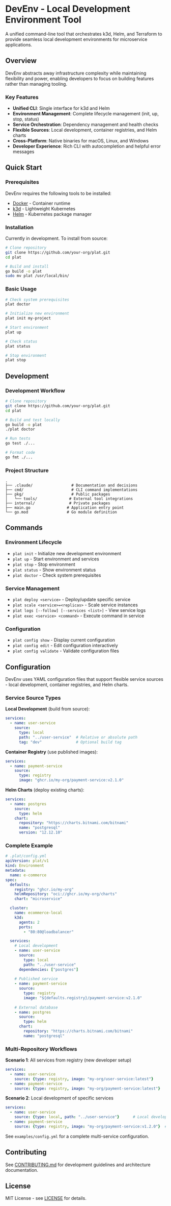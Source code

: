 # DevEnv - Local Development Environment Tool

A unified command-line tool that orchestrates k3d, Helm, and Terraform to provide seamless local development environments for microservice applications.

## Overview

DevEnv abstracts away infrastructure complexity while maintaining flexibility and power, enabling developers to focus on building features rather than managing tooling.

### Key Features

- **Unified CLI**: Single interface for k3d and Helm
- **Environment Management**: Complete lifecycle management (init, up, stop, status)
- **Service Orchestration**: Dependency management and health checks
- **Flexible Sources**: Local development, container registries, and Helm charts
- **Cross-Platform**: Native binaries for macOS, Linux, and Windows
- **Developer Experience**: Rich CLI with autocompletion and helpful error messages

## Quick Start

### Prerequisites

DevEnv requires the following tools to be installed:

- [Docker](https://docs.docker.com/get-docker/) - Container runtime
- [k3d](https://k3d.io/stable/#installation) - Lightweight Kubernetes
- [Helm](https://helm.sh/docs/intro/install/) - Kubernetes package manager

### Installation

Currently in development. To install from source:

```bash
# Clone repository
git clone https://github.com/your-org/plat.git
cd plat

# Build and install
go build -o plat
sudo mv plat /usr/local/bin/
```

### Basic Usage

```bash
# Check system prerequisites
plat doctor

# Initialize new environment
plat init my-project

# Start environment
plat up

# Check status
plat status

# Stop environment
plat stop
```

## Development

### Development Workflow

```bash
# Clone repository
git clone https://github.com/your-org/plat.git
cd plat

# Build and test locally
go build -o plat
./plat doctor

# Run tests
go test ./...

# Format code
go fmt ./...
```

### Project Structure

```
.
├── .claude/                 # Documentation and decisions
├── cmd/                     # CLI command implementations
├── pkg/                     # Public packages
│   └── tools/              # External tool integrations
├── internal/               # Private packages
├── main.go                # Application entry point
└── go.mod                 # Go module definition
```

## Commands

### Environment Lifecycle

- `plat init` - Initialize new development environment
- `plat up` - Start environment and services
- `plat stop` - Stop environment
- `plat status` - Show environment status
- `plat doctor` - Check system prerequisites

### Service Management

- `plat deploy <service>` - Deploy/update specific service
- `plat scale <service>=<replicas>` - Scale service instances
- `plat logs [--follow] [--services <list>]` - View service logs
- `plat exec <service> <command>` - Execute command in service

### Configuration

- `plat config show` - Display current configuration
- `plat config edit` - Edit configuration interactively
- `plat config validate` - Validate configuration files

## Configuration

DevEnv uses YAML configuration files that support flexible service sources - local development, container registries, and Helm charts.

### Service Source Types

**Local Development** (build from source):
```yaml
services:
  - name: user-service
    source:
      type: local
      path: "../user-service"  # Relative or absolute path
      tag: "dev"               # Optional build tag
```

**Container Registry** (use published images):
```yaml  
services:
  - name: payment-service
    source:
      type: registry
      image: "ghcr.io/my-org/payment-service:v2.1.0"
```

**Helm Charts** (deploy existing charts):
```yaml
services:
  - name: postgres
    source:
      type: helm
    chart:
      repository: "https://charts.bitnami.com/bitnami"
      name: "postgresql"
      version: "12.12.10"
```

### Complete Example

```yaml
# .plat/config.yml
apiVersion: plat/v1
kind: Environment
metadata:
  name: e-commerce
spec:
  defaults:
    registry: "ghcr.io/my-org"
    helmRepository: "oci://ghcr.io/my-org/charts"
    chart: "microservice"

  cluster:
    name: ecommerce-local
    k3d:
      agents: 2
      ports:
        - "80:80@loadbalancer"

  services:
    # Local development
    - name: user-service
      source:
        type: local
        path: "../user-service"
      dependencies: ["postgres"]
      
    # Published service
    - name: payment-service
      source:
        type: registry
        image: "${defaults.registry}/payment-service:v2.1.0"
        
    # External database
    - name: postgres
      source:
        type: helm
      chart:
        repository: "https://charts.bitnami.com/bitnami"
        name: "postgresql"
```

### Multi-Repository Workflows

**Scenario 1**: All services from registry (new developer setup)
```yaml
services:
  - name: user-service
    source: {type: registry, image: "my-org/user-service:latest"}
  - name: payment-service  
    source: {type: registry, image: "my-org/payment-service:latest"}
```

**Scenario 2**: Local development of specific services
```yaml
services:
  - name: user-service
    source: {type: local, path: "../user-service"}      # Local development
  - name: payment-service
    source: {type: registry, image: "my-org/payment-service:v1.2.0"}  # Stable version
```

See `examples/config.yml` for a complete multi-service configuration.

## Contributing

See [CONTRIBUTING.md](CONTRIBUTING.md) for development guidelines and architecture documentation.

## License

MIT License - see [LICENSE](LICENSE) for details.